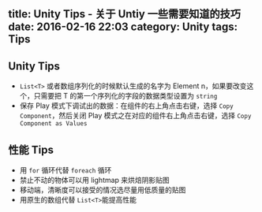 title: Unity Tips - 关于 Untiy 一些需要知道的技巧
date: 2016-02-16 22:03
category: Unity
tags: Tips
---

Unity Tips
----------------
* `List<T>` 或者数组序列化的时候默认生成的名字为 Element n，如果要改变这个，只需要把 T
的第一个序列化的字段的数据类型设置为 `string`
* 保存 Play 模式下调试出的数据：在组件的右上角点击右键，选择 `Copy Component`，然后关闭 Play
模式之在对应的组件右上角点击右键，选择 `Copy Component as Values`



性能 Tips
----------------
* 用 `for` 循环代替 `foreach` 循环
* 禁止不动的物体可以用 lightmap 来烘焙阴影贴图
* 移动端，清晰度可以接受的情况选尽量用低质量的贴图
* 用原生的数组代替 `List<T>`能提高性能